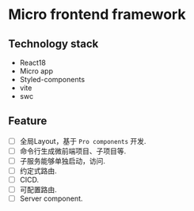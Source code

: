 # Micro frontend framework

## Technology stack
- React18
- Micro app
- Styled-components
- vite
- swc

## Feature
- [ ] 全局Layout，基于 `Pro components` 开发.
- [ ] 命令行生成微前端项目、子项目等.
- [ ] 子服务能够单独启动，访问.
- [ ] 约定式路由.
- [ ] CICD.
- [ ] 可配置路由.
- [ ] Server component.
